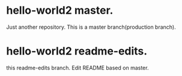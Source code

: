 # hello-world2 master. 
Just another repository. 
This is a master branch(production branch). 
# hello-world2 readme-edits. 
this readme-edits branch. 
Edit README based on master. 
